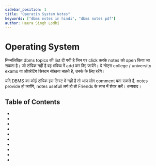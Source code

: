```yaml
---
sidebar_position: 1
title: "Operatin System Notes"
keywords: ["dbms notes in hindi", "dbms notes pdf"]
author: Heera Singh Lodhi
---
```


# Operating System

निम्नलिखित dbms topics की list दी गयी है जिन पर click करके notes को open किया जा सकता है। जो टॉपिक नहीं है वह भविष्य में add कर दिए जायेंगे। ये नोट्स college / university exams या ऑपरेटिंग सिस्टम सीखना चाहते है, उनके के लिए रहेंगे।

यदि DBMS का कोई टॉपिक इस लिस्ट में नहीं है तो आप लोग comment बता सकते है, notes provide हो जायेंगे, notes usefull लगे हो तो Friends के साथ में शेयर करें। धन्यवाद।

## Table of Contents

- [](./01-introduction-to-os)
- [](./02-types%20of-os)
- [](./03-system-calls-for-file-management)
- [](./04-os-disk-scheduling-algorithms)
- [](./05-case-studies-unix-linux)
- [](./06-architecture-of-operating-system-in-hindi)
- [](./07-memory-management-in-operating-system-in-hindi)
- [](./08-directory-structure-and-file-protection%20copy)
- [](./10-operating-system-utility-programs-and-system-calls)
- [](./11-file-allocation-methods-in-os)
